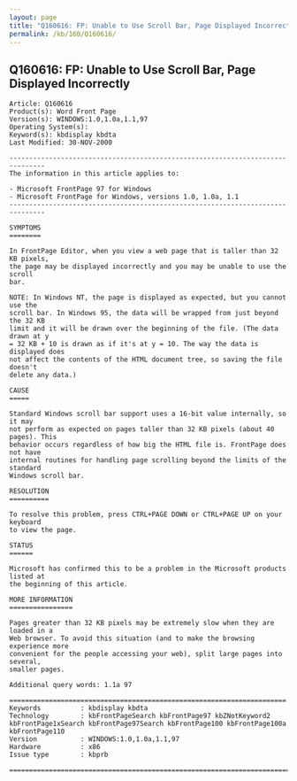 ```yaml
---
layout: page
title: "Q160616: FP: Unable to Use Scroll Bar, Page Displayed Incorrectly"
permalink: /kb/160/Q160616/
---
```


## Q160616: FP: Unable to Use Scroll Bar, Page Displayed Incorrectly

	Article: Q160616
	Product(s): Word Front Page
	Version(s): WINDOWS:1.0,1.0a,1.1,97
	Operating System(s): 
	Keyword(s): kbdisplay kbdta
	Last Modified: 30-NOV-2000
	
	-------------------------------------------------------------------------------
	The information in this article applies to:
	
	- Microsoft FrontPage 97 for Windows 
	- Microsoft FrontPage for Windows, versions 1.0, 1.0a, 1.1 
	-------------------------------------------------------------------------------
	
	SYMPTOMS
	========
	
	In FrontPage Editor, when you view a web page that is taller than 32 KB pixels,
	the page may be displayed incorrectly and you may be unable to use the scroll
	bar.
	
	NOTE: In Windows NT, the page is displayed as expected, but you cannot use the
	scroll bar. In Windows 95, the data will be wrapped from just beyond the 32 KB
	limit and it will be drawn over the beginning of the file. (The data drawn at y
	= 32 KB + 10 is drawn as if it's at y = 10. The way the data is displayed does
	not affect the contents of the HTML document tree, so saving the file doesn't
	delete any data.)
	
	CAUSE
	=====
	
	Standard Windows scroll bar support uses a 16-bit value internally, so it may
	not perform as expected on pages taller than 32 KB pixels (about 40 pages). This
	behavior occurs regardless of how big the HTML file is. FrontPage does not have
	internal routines for handling page scrolling beyond the limits of the standard
	Windows scroll bar.
	
	RESOLUTION
	==========
	
	To resolve this problem, press CTRL+PAGE DOWN or CTRL+PAGE UP on your keyboard
	to view the page.
	
	STATUS
	======
	
	Microsoft has confirmed this to be a problem in the Microsoft products listed at
	the beginning of this article.
	
	MORE INFORMATION
	================
	
	Pages greater than 32 KB pixels may be extremely slow when they are loaded in a
	Web browser. To avoid this situation (and to make the browsing experience more
	convenient for the people accessing your web), split large pages into several,
	smaller pages.
	
	Additional query words: 1.1a 97
	
	======================================================================
	Keywords          : kbdisplay kbdta 
	Technology        : kbFrontPageSearch kbFrontPage97 kbZNotKeyword2 kbFrontPage1xSearch kbFrontPage97Search kbFrontPage100 kbFrontPage100a kbFrontPage110
	Version           : WINDOWS:1.0,1.0a,1.1,97
	Hardware          : x86
	Issue type        : kbprb
	
	=============================================================================
	
